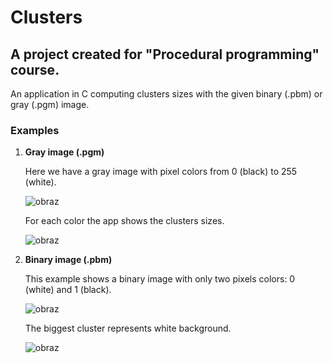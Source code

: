 # Clusters
## A project created for "Procedural programming" course.
An application in C computing clusters sizes with the given binary (.pbm) or gray (.pgm) image.

### Examples 
1. **Gray image (.pgm)**
   
   Here we have a gray image with pixel colors from 0 (black) to 255 (white).

   ![obraz](https://github.com/anna-staniszewska/clusters/assets/97187091/17862815-eff1-4b78-978d-e2107358d3dc)  

   For each color the app shows the clusters sizes.

   ![obraz](https://github.com/anna-staniszewska/clusters/assets/97187091/f5e47ac2-ec5a-47e1-a88f-5ce3e15f860d)  

2. **Binary image (.pbm)**
   
   This example shows a binary image with only two pixels colors: 0 (white) and 1 (black).

   ![obraz](https://github.com/anna-staniszewska/clusters/assets/97187091/7f42f877-a899-41a6-a313-aa7746e5eb8d)

   The biggest cluster represents white background.

   ![obraz](https://github.com/anna-staniszewska/clusters/assets/97187091/33356210-06f8-49a1-aa58-1b4e28b2f668)


